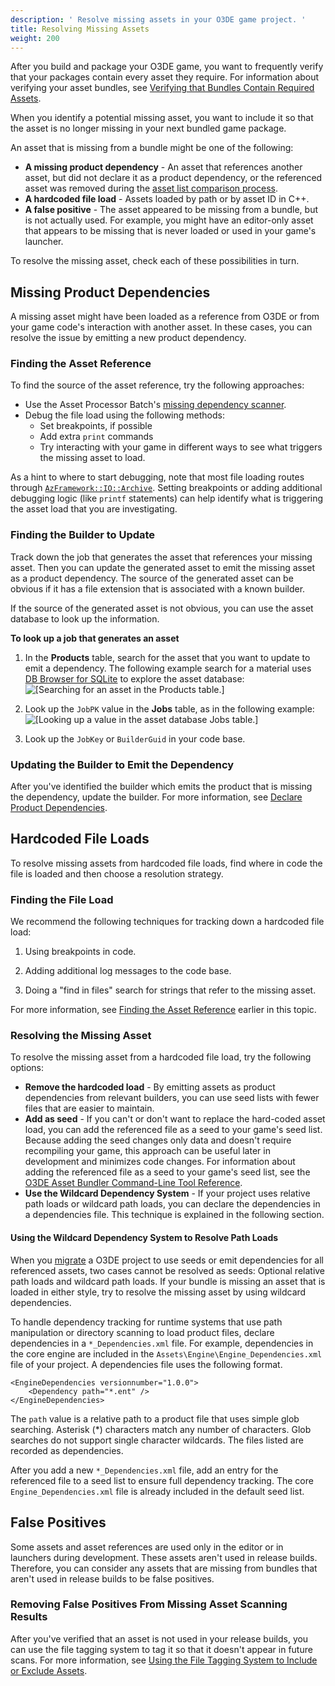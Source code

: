 ```yaml
---
description: ' Resolve missing assets in your O3DE game project. '
title: Resolving Missing Assets
weight: 200
---
```


After you build and package your O3DE game, you want to frequently verify that your packages contain every asset they require. For information about verifying your asset bundles, see [Verifying that Bundles Contain Required Assets](/docs/user-guide/packaging/asset-bundler/verifying-bundles/).

When you identify a potential missing asset, you want to include it so that the asset is no longer missing in your next bundled game package.

An asset that is missing from a bundle might be one of the following:
+ **A missing product dependency** - An asset that references another asset, but did not declare it as a product dependency, or the referenced asset was removed during the [asset list comparison process](/docs/user-guide/packaging/asset-bundler/list-operations.md).
+ **A hardcoded file load** - Assets loaded by path or by asset ID in C++.
+ **A false positive** - The asset appeared to be missing from a bundle, but is not actually used. For example, you might have an editor-only asset that appears to be missing that is never loaded or used in your game's launcher.

To resolve the missing asset, check each of these possibilities in turn.

## Missing Product Dependencies 

A missing asset might have been loaded as a reference from O3DE or from your game code's interaction with another asset. In these cases, you can resolve the issue by emitting a new product dependency.

### Finding the Asset Reference

To find the source of the asset reference, try the following approaches:
+ Use the Asset Processor Batch's [missing dependency scanner](/docs/user-guide/packaging/asset-bundler/verifying-bundles/missing-dependency-scanner/).
+ Debug the file load using the following methods:
  + Set breakpoints, if possible
  + Add extra `print` commands
  + Try interacting with your game in different ways to see what triggers the missing asset to load.

As a hint to where to start debugging, note that most file loading routes through [`AzFramework::IO::Archive`](/docs/api/frameworks/azframework/class_a_z_1_1_i_o_1_1_archive.html). Setting breakpoints or adding additional debugging logic \(like `printf` statements\) can help identify what is triggering the asset load that you are investigating.

### Finding the Builder to Update 

Track down the job that generates the asset that references your missing asset. Then you can update the generated asset to emit the missing asset as a product dependency. The source of the generated asset can be obvious if it has a file extension that is associated with a known builder.

If the source of the generated asset is not obvious, you can use the asset database to look up the information.

**To look up a job that generates an asset**

1. In the **Products** table, search for the asset that you want to update to emit a dependency. The following example search for a material uses [DB Browser for SQLite](https://sqlitebrowser.org/) to explore the asset database:
![\[Searching for an asset in the Products table.\]](/images/user-guide/assetbundler/asset-bundler-assets-resolving-1.png)

1. Look up the `JobPK` value in the **Jobs** table, as in the following example:
![\[Looking up a value in the asset database Jobs table.\]](/images/user-guide/assetbundler/asset-bundler-assets-resolving-2.png)

1. Look up the `JobKey` or `BuilderGuid` in your code base.

### Updating the Builder to Emit the Dependency 

After you've identified the builder which emits the product that is missing the dependency, update the builder. For more information, see [Declare Product Dependencies](/docs/user-guide/packaging/asset-bundler/overview/#why-use-product-dependencies).

## Hardcoded File Loads 

To resolve missing assets from hardcoded file loads, find where in code the file is loaded and then choose a resolution strategy.

### Finding the File Load 

We recommend the following techniques for tracking down a hardcoded file load:

1. Using breakpoints in code.

2. Adding additional log messages to the code base.

3. Doing a "find in files" search for strings that refer to the missing asset.

For more information, see [Finding the Asset Reference](#asset-bundler-assets-resolving-finding-the-asset-reference) earlier in this topic.

### Resolving the Missing Asset

To resolve the missing asset from a hardcoded file load, try the following options:
+ **Remove the hardcoded load** - By emitting assets as product dependencies from relevant builders, you can use seed lists with fewer files that are easier to maintain.
+ **Add as seed** - If you can't or don't want to replace the hard-coded asset load, you can add the referenced file as a seed to your game's seed list. Because adding the seed changes only data and doesn't require recompiling your game, this approach can be useful later in development and minimizes code changes. For information about adding the referenced file as a seed to your game's seed list, see the [O3DE Asset Bundler Command-Line Tool Reference](/docs/user-guide/packaging/asset-bundler/command-line-reference.md).
+ **Use the Wildcard Dependency System** - If your project uses relative path loads or wildcard path loads, you can declare the dependencies in a dependencies file. This technique is explained in the following section.

#### Using the Wildcard Dependency System to Resolve Path Loads

When you [migrate](/docs/userguide/assets/bundle/migrating.md) a O3DE project to use seeds or emit dependencies for all referenced assets, two cases cannot be resolved as seeds: Optional relative path loads and wildcard path loads. If your bundle is missing an asset that is loaded in either style, try to resolve the missing asset by using wildcard dependencies.

To handle dependency tracking for runtime systems that use path manipulation or directory scanning to load product files, declare dependencies in a `*_Dependencies.xml` file. For example, dependencies in the core engine are included in the `Assets\Engine\Engine_Dependencies.xml` file of your project. A dependencies file uses the following format.

```
<EngineDependencies versionnumber="1.0.0">
    <Dependency path="*.ent" />
</EngineDependencies>
```

The `path` value is a relative path to a product file that uses simple glob searching. Asterisk (\*) characters match any number of characters. Glob searches do not support single character wildcards. The files listed are recorded as dependencies.

After you add a new `*_Dependencies.xml` file, add an entry for the referenced file to a seed list to ensure full dependency tracking. The core `Engine_Dependencies.xml` file is already included in the default seed list.

## False Positives

Some assets and asset references are used only in the editor or in launchers during development. These assets aren't used in release builds. Therefore, you can consider any assets that are missing from bundles that aren't used in release builds to be false positives.

### Removing False Positives From Missing Asset Scanning Results

After you've verified that an asset is not used in your release builds, you can use the file tagging system to tag it so that it doesn't appear in future scans. For more information, see [Using the File Tagging System to Include or Exclude Assets](/docs/user-guide/packaging/asset-bundler/file-tagging.md).
